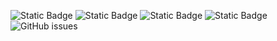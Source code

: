 ![Static Badge](https://img.shields.io/badge/blacklists-60-000000) ![Static Badge](https://img.shields.io/badge/blacklisted-2678762-cc0000) ![Static Badge](https://img.shields.io/badge/whitelisted-2245-00CC00) ![Static Badge](https://img.shields.io/badge/streaming_blacklist-28107-000000) ![GitHub issues](https://img.shields.io/github/issues/fabriziosalmi/blacklists)
